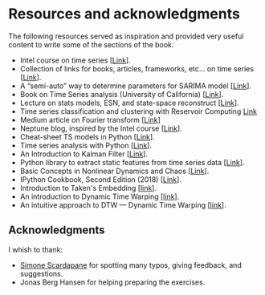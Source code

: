 # Resources and acknowledgments

The following resources served as inspiration and provided very useful content to write some of the sections of the book. 

- Intel course on time series [[Link](https://www.intel.com/content/www/us/en/developer/topic-technology/artificial-intelligence/training/course-time-series-analysis.html)].
- Collection of links for books, articles, frameworks, etc... on time series [[Link](https://github.com/ElizaLo/Time-Series)].
- A “semi-auto” way to determine parameters for SARIMA model [[Link](https://tsanggeorge.medium.com/a-semi-auto-way-to-determine-parameters-for-sarima-model-74cdee853080)].
- Book on Time Series analysis (University of California) [[Link](https://stats.libretexts.org/Bookshelves/Advanced_Statistics/Time_Series_Analysis_(Aue))].
- Lecture on stats models, ESN, and state-space reconstruct [[Link](https://github.com/FilippoMB/lecture_RNN_phase_space)].
- Time series classification and clustering with Reservoir Computing [Link](https://github.com/FilippoMB/Time-series-classification-and-clustering-with-Reservoir-Computing)
- Medium article on Fourier transform [[Link](https://medium.com/the-modern-scientist/the-fourier-transform-and-its-application-in-machine-learning-edecfac4133c)]
- Neptune blog, inspired by the Intel course [[Link](https://neptune.ai/blog/time-series-forecasting#:~:text=Pseudo%2Dadditive%20models%20combine%20the,related%20to%20the%20multiplicative%20model)].
- Cheat-sheet TS models in Python [[Link](https://machinelearningmastery.com/time-series-forecasting-methods-in-python-cheat-sheet/)].
- Time series analysis with Python [[Link](https://github.com/AileenNielsen/TimeSeriesAnalysisWithPython/tree/master)].
- An Introduction to Kalman Filter [[Link](https://www.cs.unc.edu/~welch/media/pdf/kalman_intro.pdf)].
- Python library to extract static features from time series data [[Link](https://github.com/fraunhoferportugal/tsfel)].
- Basic Concepts in Nonlinear Dynamics and Chaos [[Link](https://www.vanderbilt.edu/AnS/psychology/cogsci/chaos/workshop/Workshop.html)].
- IPython Cookbook, Second Edition (2018) [[Link](https://ipython-books.github.io/121-plotting-the-bifurcation-diagram-of-a-chaotic-dynamical-system/)].
- Introduction to Taken's Embedding [[link](https://www.kaggle.com/code/tigurius/introduction-to-taken-s-embedding/notebook)].
- An introduction to Dynamic Time Warping [[link](https://rtavenar.github.io/blog/dtw.html)].
- An intuitive approach to DTW — Dynamic Time Warping [[link](https://towardsdatascience.com/an-intuitive-approach-to-dtw-dynamic-time-warping-f660ccb77ff4)].

## Acknowledgments

I whish to thank:

- [Simone Scardapane](https://www.sscardapane.it/) for spotting many typos, giving feedback, and suggestions.
- Jonas Berg Hansen for helping preparing the exercises.